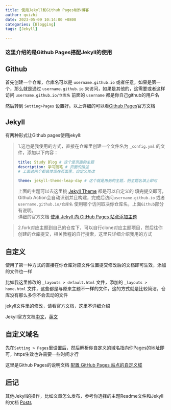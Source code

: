 ```yaml
---
title: 使用Jekyll和Github Pages制作博客
author: quizhi
date: 2023-05-09 10:14:00 +0800
categories: [Blogging]
tags: [Jekyll]

---
```


### 这里介绍的是Github Pages搭配Jekyll的使用

## Github

首先创建一个仓库，仓库名可以是 `username.github.io` 或者任意，如果是第一个，那么就是通过 `username.github.io` 来访问，如果是其他的，这需要或者这样访问 `username.github.io/仓库名` 前面的 `username` 都是你自己github的用户名

然后转到 `Setting>Pages` 设置好。以上详细的可以看[Github Pages](https://docs.github.com/zh/pages/getting-started-with-github-pages/creating-a-github-pages-site)官方文档

## Jekyll

有两种形式让Github pages使用jekyll:
> 1.这也是我使用的方式，直接在仓库里创建一个文件名为 `_config.yml` 的文件，添加以下内容：
> ```yml
> title: Study Blog # 这个是页面的主题
> description: 学习随笔 # 页面的描述
> # 上面这两个都会体现在页面里，自定义修改
>
> theme: jekyll-theme-leap-day # 这个就是用到的主题，把主题名填上即可
> ```
> 上面的主题可以去这里挑 [Jekyll Theme](http://jekyllthemes.org/) 都是可以自定义的
> 填完提交即可，Github Action会自动识别并且构建，完成后访问`username.github.io` 或者 `username.github.io/仓库名` 使用哪个访问取决你仓库名，上面`Github`部分有说明。  
> 详细的官方文档 [使用 Jekyll 向 GitHub Pages 站点添加主题](https://docs.github.com/zh/pages/setting-up-a-github-pages-site-with-jekyll/adding-a-theme-to-your-github-pages-site-using-jekyll)

> 2.fork对应主题到自己的仓库下，可以自行clone对应主题项目，然后往你创建的仓库提交，相关教程的自行搜索，这里只详细介绍我用的方式

## 自定义

使用了第一种方式的直接在你仓库对应文件位置提交修改后的文档即可生效，添加的文件也一样

比如我这里修改的 `_layouts > default.html` 文件，添加的 `_layouts > home.html` 文件，这些都是与原来主题不一样的文件，这的方式就是比较简洁，仓库没有那么多你不会去动的文件

jekyll文件里的修改，请看官方文档，这里不详细介绍

Jekyll官方文档[中文](https://www.jekyll.com.cn/docs/)，[英文](https://jekyllrb.com/docs/)

## 自定义域名

先在`Setting > Pages`里设置后，然后解析你自定义的域名指向你Pages的地址即可，https生效也许需要一些时间才行

这里是Github Pages的说明文档 [配置 GitHub Pages 站点的自定义域](https://docs.github.com/zh/pages/configuring-a-custom-domain-for-your-github-pages-site)

## 后记

其他Jekyll的操作，比如文章怎么发布，参考你选择的主题Readme文件和Jekyll的文档 [Posts](https://jekyllrb.com/docs/posts/)
